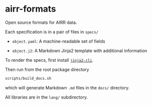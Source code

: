 # airr-formats

Open source formats for AIRR data.

Each specification is in a pair of files in `specs/`

-   `object.yaml`: A machine-readable set of fields

-   `object.j2`: A Markdown Jinja2 template with additional information


To render the specs, first install [`jinja2-cli`](https://pypi.python.org/pypi/jinja2-cli).

Then run from the root package directory

```bash
scripts/build_docs.sh
```

which will generate Markdown `.md` files in the `docs/` directory.

All libraries are in the `lang/` subdirectory.
